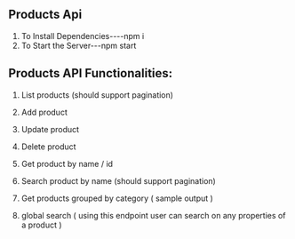 ## Products Api

1.  To Install Dependencies----npm i
2.  To Start the Server---npm start

## Products API Functionalities:

1.  List products (should support pagination)

2.  Add product

3.  Update product

4.  Delete product

5.  Get product by name / id

6.  Search product by name (should support pagination)

7.  Get products grouped by category ( sample output )

8.  global search ( using this endpoint user can search
    on any properties of a product )
